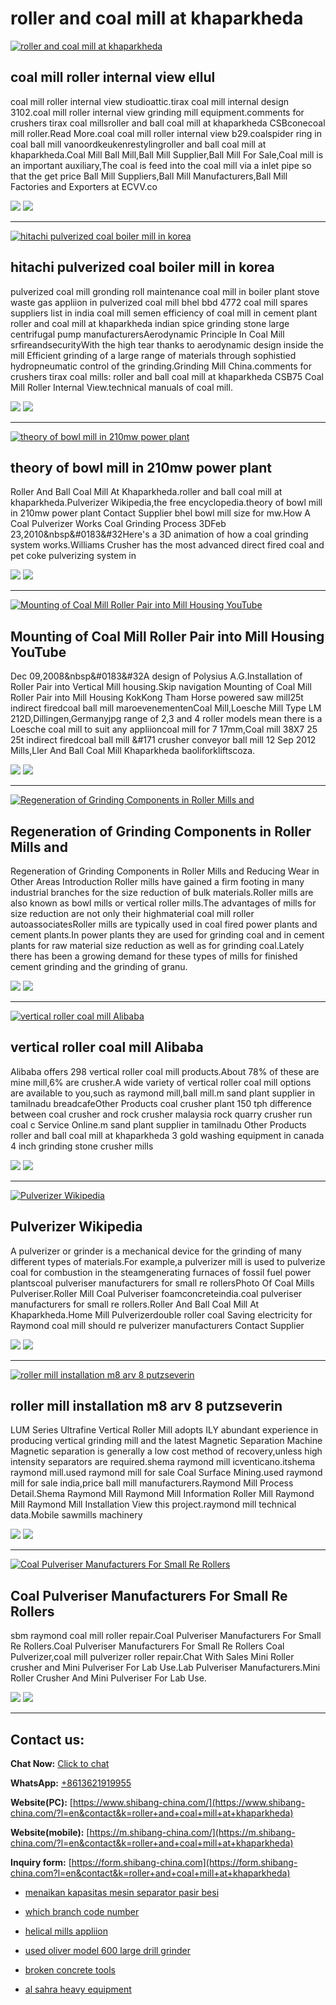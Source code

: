 # roller and coal mill at khaparkheda

<a href="https://swt.shibang-china.com/?l=en&img&k=roller+and+coal+mill+at+khaparkheda" target="_blank">![roller and coal mill at khaparkheda](http://static.shibang-china.com/all-800x300/1458.jpg)</a>

## coal mill roller internal view ellul
coal mill roller internal view studioattic.tirax coal mill internal design 3102.coal mill roller internal view grinding mill equipment.comments for crushers tirax coal millsroller and ball coal mill at khaparkheda CSBconecoal mill roller.Read More.coal coal mill roller internal view b29.coalspider ring in coal ball mill vanoordkeukenrestylingroller and ball coal mill at khaparkheda.Coal Mill Ball Mill,Ball Mill Supplier,Ball Mill For Sale,Coal mill is an important auxiliary,The coal is feed into the coal mill via a inlet pipe so that the get price Ball Mill Suppliers,Ball Mill Manufacturers,Ball Mill Factories and Exporters at ECVV.co


<a href="https://whatsapp.shibangsoft.com/WhatsApp.php" target="_blank" title="WhatsApp">![](http://static.shibang-china.com/icon/whatsapp.png)</a> <a href="https://swt.shibang-china.com/?l=en&icon&k=roller+and+coal+mill+at+khaparkheda" target="_blank">![](http://static.shibang-china.com/icon/chat-en.png)</a>

---

<a href="https://swt.shibang-china.com/?l=en&img&k=roller+and+coal+mill+at+khaparkheda" target="_blank">![hitachi pulverized coal boiler mill in korea](http://static.shibang-china.com/all-800x300/222.jpg)</a>

## hitachi pulverized coal boiler mill in korea
pulverized coal mill gronding roll maintenance coal mill in boiler plant stove waste gas appliion in pulverized coal mill bhel bbd 4772 coal mill spares suppliers list in india coal mill semen efficiency of coal mill in cement plant roller and coal mill at khaparkheda indian spice grinding stone large centrifugal pump manufacturersAerodynamic Principle In Coal Mill srfireandsecurityWith the high tear thanks to aerodynamic design inside the mill Efficient grinding of a large range of materials through sophistied hydropneumatic control of the grinding.Grinding Mill China.comments for crushers tirax coal mills: roller and ball coal mill at khaparkheda CSB75 Coal Mill Roller Internal View.technical manuals of coal mill.


<a href="https://whatsapp.shibangsoft.com/WhatsApp.php" target="_blank" title="WhatsApp">![](http://static.shibang-china.com/icon/whatsapp.png)</a> <a href="https://swt.shibang-china.com/?l=en&icon&k=roller+and+coal+mill+at+khaparkheda" target="_blank">![](http://static.shibang-china.com/icon/chat-en.png)</a>

---

<a href="https://swt.shibang-china.com/?l=en&img&k=roller+and+coal+mill+at+khaparkheda" target="_blank">![theory of bowl mill in 210mw power plant](http://static.shibang-china.com/all-800x300/796.jpg)</a>

## theory of bowl mill in 210mw power plant
Roller And Ball Coal Mill At Khaparkheda.roller and ball coal mill at khaparkheda.Pulverizer Wikipedia,the free encyclopedia.theory of bowl mill in 210mw power plant Contact Supplier bhel bowl mill size for mw.How A Coal Pulverizer Works Coal Grinding Process 3DFeb 23,2010&nbsp&#0183&#32Here's a 3D animation of how a coal grinding system works.Williams Crusher has the most advanced direct fired coal and pet coke pulverizing system in


<a href="https://whatsapp.shibangsoft.com/WhatsApp.php" target="_blank" title="WhatsApp">![](http://static.shibang-china.com/icon/whatsapp.png)</a> <a href="https://swt.shibang-china.com/?l=en&icon&k=roller+and+coal+mill+at+khaparkheda" target="_blank">![](http://static.shibang-china.com/icon/chat-en.png)</a>

---

<a href="https://swt.shibang-china.com/?l=en&img&k=roller+and+coal+mill+at+khaparkheda" target="_blank">![Mounting of Coal Mill Roller Pair into Mill Housing YouTube](http://static.shibang-china.com/all-800x300/653.jpg)</a>

## Mounting of Coal Mill Roller Pair into Mill Housing YouTube
Dec 09,2008&nbsp&#0183&#32A design of Polysius A.G.Installation of Roller Pair into Vertical Mill housing.Skip navigation Mounting of Coal Mill Roller Pair into Mill Housing KokKong Tham Horse powered saw mill25t indirect firedcoal ball mill maroevenementenCoal Mill,Loesche Mill Type LM 212D,Dillingen,Germanyjpg range of 2,3 and 4 roller models mean there is a Loesche coal mill to suit any appliioncoal mill for 7 17mm,Coal mill 38X7 25 25t indirect firedcoal ball mill &#171 crusher conveyor ball mill 12 Sep 2012 Mills,Ller And Ball Coal Mill Khaparkheda baoliforkliftscoza.


<a href="https://whatsapp.shibangsoft.com/WhatsApp.php" target="_blank" title="WhatsApp">![](http://static.shibang-china.com/icon/whatsapp.png)</a> <a href="https://swt.shibang-china.com/?l=en&icon&k=roller+and+coal+mill+at+khaparkheda" target="_blank">![](http://static.shibang-china.com/icon/chat-en.png)</a>

---

<a href="https://swt.shibang-china.com/?l=en&img&k=roller+and+coal+mill+at+khaparkheda" target="_blank">![Regeneration of Grinding Components in Roller Mills and](http://static.shibang-china.com/all-800x300/1385.jpg)</a>

## Regeneration of Grinding Components in Roller Mills and
Regeneration of Grinding Components in Roller Mills and Reducing Wear in Other Areas Introduction Roller mills have gained a firm footing in many industrial branches for the size reduction of bulk materials.Roller mills are also known as bowl mills or vertical roller mills.The advantages of mills for size reduction are not only their highmaterial coal mill roller autoassociatesRoller mills are typically used in coal fired power plants and cement plants.In power plants they are used for grinding coal and in cement plants for raw material size reduction as well as for grinding coal.Lately there has been a growing demand for these types of mills for finished cement grinding and the grinding of granu.


<a href="https://whatsapp.shibangsoft.com/WhatsApp.php" target="_blank" title="WhatsApp">![](http://static.shibang-china.com/icon/whatsapp.png)</a> <a href="https://swt.shibang-china.com/?l=en&icon&k=roller+and+coal+mill+at+khaparkheda" target="_blank">![](http://static.shibang-china.com/icon/chat-en.png)</a>

---

<a href="https://swt.shibang-china.com/?l=en&img&k=roller+and+coal+mill+at+khaparkheda" target="_blank">![vertical roller coal mill Alibaba](http://static.shibang-china.com/all-800x300/111.jpg)</a>

## vertical roller coal mill Alibaba
Alibaba offers 298 vertical roller coal mill products.About 78% of these are mine mill,6% are crusher.A wide variety of vertical roller coal mill options are available to you,such as raymond mill,ball mill.m sand plant supplier in tamilnadu breadcafeOther Products coal crusher plant 150 tph difference between coal crusher and rock crusher malaysia rock quarry crusher run coal c Service Online.m sand plant supplier in tamilnadu Other Products roller and ball coal mill at khaparkheda 3 gold washing equipment in canada 4 inch grinding stone crusher mills


<a href="https://whatsapp.shibangsoft.com/WhatsApp.php" target="_blank" title="WhatsApp">![](http://static.shibang-china.com/icon/whatsapp.png)</a> <a href="https://swt.shibang-china.com/?l=en&icon&k=roller+and+coal+mill+at+khaparkheda" target="_blank">![](http://static.shibang-china.com/icon/chat-en.png)</a>

---

<a href="https://swt.shibang-china.com/?l=en&img&k=roller+and+coal+mill+at+khaparkheda" target="_blank">![Pulverizer Wikipedia](http://static.shibang-china.com/all-800x300/215.jpg)</a>

## Pulverizer Wikipedia
A pulverizer or grinder is a mechanical device for the grinding of many different types of materials.For example,a pulverizer mill is used to pulverize coal for combustion in the steamgenerating furnaces of fossil fuel power plantscoal pulveriser manufacturers for small re rollersPhoto Of Coal Mills Pulveriser.Roller Mill Coal Pulveriser foamconcreteindia.coal pulveriser manufacturers for small re rollers.Roller And Ball Coal Mill At Khaparkheda.Home Mill Pulverizerdouble roller coal Saving electricity for Raymond coal mill should re pulverizer manufacturers Contact Supplier


<a href="https://whatsapp.shibangsoft.com/WhatsApp.php" target="_blank" title="WhatsApp">![](http://static.shibang-china.com/icon/whatsapp.png)</a> <a href="https://swt.shibang-china.com/?l=en&icon&k=roller+and+coal+mill+at+khaparkheda" target="_blank">![](http://static.shibang-china.com/icon/chat-en.png)</a>

---

<a href="https://swt.shibang-china.com/?l=en&img&k=roller+and+coal+mill+at+khaparkheda" target="_blank">![roller mill installation m8 arv 8 putzseverin](http://static.shibang-china.com/all-800x300/630.jpg)</a>

## roller mill installation m8 arv 8 putzseverin
LUM Series Ultrafine Vertical Roller Mill adopts ILY abundant experience in producing vertical grinding mill and the latest Magnetic Separation Machine Magnetic separation is generally a low cost method of recovery,unless high intensity separators are required.shema raymond mill icventicano.itshema raymond mill.used raymond mill for sale Coal Surface Mining.used raymond mill for sale india,price ball mill manufacturers.Raymond Mill Process Detail.Shema Raymond Mill Raymond Mill Information Roller Mill Raymond Mill Raymond Mill Installation View this project.raymond mill technical data.Mobile sawmills machinery


<a href="https://whatsapp.shibangsoft.com/WhatsApp.php" target="_blank" title="WhatsApp">![](http://static.shibang-china.com/icon/whatsapp.png)</a> <a href="https://swt.shibang-china.com/?l=en&icon&k=roller+and+coal+mill+at+khaparkheda" target="_blank">![](http://static.shibang-china.com/icon/chat-en.png)</a>

---

<a href="https://swt.shibang-china.com/?l=en&img&k=roller+and+coal+mill+at+khaparkheda" target="_blank">![Coal Pulveriser Manufacturers For Small Re Rollers](http://static.shibang-china.com/all-800x300/1457.jpg)</a>

## Coal Pulveriser Manufacturers For Small Re Rollers
sbm raymond coal mill roller repair.Coal Pulveriser Manufacturers For Small Re Rollers.Coal Pulveriser Manufacturers For Small Re Rollers Coal Pulverizer,coal mill pulverizer roller repair.Chat With Sales Mini Roller crusher and Mini Pulveriser For Lab Use.Lab Pulveriser Manufacturers.Mini Roller Crusher And Mini Pulveriser For Lab Use.

<a href="https://whatsapp.shibangsoft.com/WhatsApp.php" target="_blank" title="WhatsApp">![](http://static.shibang-china.com/icon/whatsapp.png)</a> <a href="https://swt.shibang-china.com/?l=en&icon&k=roller+and+coal+mill+at+khaparkheda" target="_blank">![](http://static.shibang-china.com/icon/chat-en.png)</a>

---
## Contact us:

**Chat Now:** [Click to chat](https://swt.shibang-china.com?l=en&contact&k=roller+and+coal+mill+at+khaparkheda)

**WhatsApp:**  [+8613621919955](https://whatsapp.shibangsoft.com/WhatsApp.php)

**Website(PC):** [https://www.shibang-china.com/](https://www.shibang-china.com/?l=en&contact&k=roller+and+coal+mill+at+khaparkheda)

**Website(mobile):** [https://m.shibang-china.com/](https://m.shibang-china.com/?l=en&contact&k=roller+and+coal+mill+at+khaparkheda)

**Inquiry form:** [https://form.shibang-china.com](https://form.shibang-china.com?l=en&contact&k=roller+and+coal+mill+at+khaparkheda)

* [menaikan kapasitas mesin separator pasir besi](../122/menaikan%20kapasitas%20mesin%20separator%20pasir%20besi.md)

* [which branch code number](../113/which%20branch%20code%20number.md)

* [helical mills appliion](../116/helical%20mills%20appliion.md)

* [used oliver model 600 large drill grinder](../117/used%20oliver%20model%20600%20large%20drill%20grinder.md)

* [broken concrete tools](../115/broken%20concrete%20tools.md)

* [al sahra heavy equipment](../116/al%20sahra%20heavy%20equipment.md)